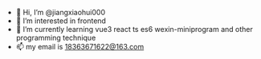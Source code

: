 - 👋 Hi, I’m @jiangxiaohui000
- 👀 I’m interested in frontend
- 🌱 I’m currently learning vue3 react ts es6 wexin-miniprogram and other programming technique
- 📫 my email is 18363671622@163.com

<!---
jiangxiaohui000/jiangxiaohui000 is a ✨ special ✨ repository because its `README.md` (this file) appears on your GitHub profile.
You can click the Preview link to take a look at your changes.
--->
